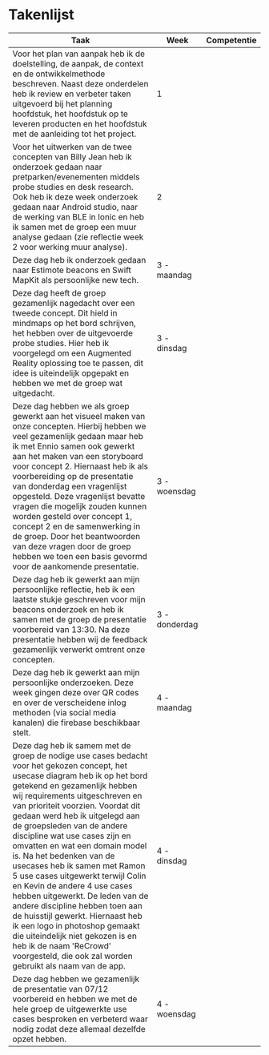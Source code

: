 Takenlijst
===========

| Taak                                                                                                                                                                                                                                                                                                                                                                                                                                                                                                                                                                                                                                                                                                                                                                      | Week          | Competentie |
|---------------------------------------------------------------------------------------------------------------------------------------------------------------------------------------------------------------------------------------------------------------------------------------------------------------------------------------------------------------------------------------------------------------------------------------------------------------------------------------------------------------------------------------------------------------------------------------------------------------------------------------------------------------------------------------------------------------------------------------------------------------------------|---------------|:-----------:|
| Voor het plan van aanpak heb ik de doelstelling, de aanpak, de context en de ontwikkelmethode beschreven. Naast deze onderdelen heb ik review en verbeter taken uitgevoerd bij het planning hoofdstuk, het hoofdstuk op te leveren producten en het hoofdstuk met de aanleiding tot het project.                                                                                                                                                                                                                                                                                                                                                                                                                                                                          | 1             |             |
| Voor het uitwerken van de twee concepten van Billy Jean heb ik onderzoek gedaan naar pretparken/evenementen middels probe studies en desk research. Ook heb ik deze week onderzoek gedaan naar Android studio, naar de werking van BLE in Ionic en heb ik samen met de groep een muur analyse gedaan (zie reflectie week 2 voor werking muur analyse).                                                                                                                                                                                                                                                                                                                                                                                                                    | 2             |             |
| Deze dag heb ik onderzoek gedaan naar Estimote beacons en Swift MapKit als persoonlijke new tech.                                                                                                                                                                                                                                                                                                                                                                                                                                                                                                                                                                                                                                                                         | 3 - maandag   |             |
| Deze dag heeft de groep gezamenlijk nagedacht over een tweede concept. Dit hield in mindmaps op het bord schrijven, het hebben over de uitgevoerde probe studies. Hier heb ik voorgelegd om een Augmented Reality oplossing toe te passen, dit idee is uiteindelijk opgepakt en hebben we met de groep wat uitgedacht.                                                                                                                                                                                                                                                                                                                                                                                                                                                    | 3 - dinsdag   |             |
| Deze dag hebben we als groep gewerkt aan het visueel maken van onze concepten. Hierbij hebben we veel gezamenlijk gedaan maar heb ik met Ennio samen ook gewerkt aan het maken van een storyboard voor concept 2. Hiernaast heb ik als voorbereiding op de presentatie van donderdag een vragenlijst opgesteld. Deze vragenlijst bevatte vragen die mogelijk zouden kunnen worden gesteld over concept 1, concept 2 en de samenwerking in de groep. Door het beantwoorden van deze vragen door de groep hebben we toen een basis gevormd voor de aankomende presentatie.                                                                                                                                                                                                  | 3 - woensdag  |             |
| Deze dag heb ik gewerkt aan mijn persoonlijke reflectie, heb ik een laatste stukje geschreven voor mijn beacons onderzoek en heb ik samen met de groep de presentatie voorbereid van 13:30. Na deze presentatie hebben wij de feedback gezamenlijk verwerkt omtrent onze concepten.                                                                                                                                                                                                                                                                                                                                                                                                                                                                                       | 3 - donderdag |             |
| Deze dag heb ik gewerkt aan mijn persoonlijke onderzoeken. Deze week gingen deze over QR codes en over de verscheidene inlog methoden (via social media kanalen) die firebase beschikbaar stelt.                                                                                                                                                                                                                                                                                                                                                                                                                                                                                                                                                                          | 4 - maandag   |             |
| Deze dag heb ik samem met de groep de nodige use cases bedacht voor het gekozen concept, het usecase diagram heb ik op het bord getekend en gezamenlijk hebben wij requirements uitgeschreven en van prioriteit voorzien. Voordat dit gedaan werd heb ik uitgelegd aan de groepsleden van de andere discipline wat use cases zijn en omvatten en wat een domain model is. Na het bedenken van de usecases heb ik samen met Ramon 5 use cases uitgewerkt terwijl Colin en Kevin de andere 4 use cases hebben uitgewerkt. De leden van de andere discipline hebben toen aan de huisstijl gewerkt. Hiernaast heb ik een logo in photoshop gemaakt die uiteindelijk niet gekozen is en heb ik de naam 'ReCrowd' voorgesteld, die ook zal worden gebruikt als naam van de app. | 4 - dinsdag   |             |
| Deze dag hebben we gezamenlijk de presentatie van 07/12 voorbereid en hebben we met de hele groep de uitgewerkte use cases besproken en verbeterd waar nodig zodat deze allemaal dezelfde opzet hebben.                                                                                                                                                                                                                                                                                                                                                                                                                                                                                                                                                                   | 4 - woensdag  |             |
